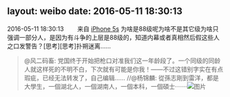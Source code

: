 layout: weibo
date: 2016-05-11 18:30:13
---
<meta name="referrer" content="no-referrer" />

2016-05-11 18:30:13  &nbsp;&nbsp;&nbsp;&nbsp;&nbsp;&nbsp; 来自 <a href="sinaweibo://customweibosource" rel="nofollow">iPhone 5s</a>
为啥是88级呢为啥不是其它级为啥只强调一部分人，是因为有斗争的上层是88级的，知道内幕或者真相然后假这些人之口发警告？[思考][思考]扑朔迷离……
>  @风二码畜: 党国终于开始把枪口对准我们这一年龄段了。一个同级的同龄人就这样死的不明不白，下次就有可能是你我！——不过这错别字实在有点瑕疵，已经无法转发了，自己编辑…… //@杨锦麟: 從孫志剛到雷洋，都是大學生，一個湖北人，一個湖南人，一個本科，一個碩士⋯⋯ ​​​
>  ![图片](https://ww1.sinaimg.cn/large/6d2a6003gw1f3rh7ejpdaj20k034zk7e.jpg)
